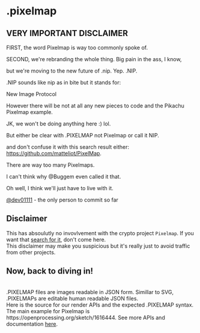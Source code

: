 # .pixelmap


## VERY IMPORTANT DISCLAIMER

FIRST, the word Pixelmap is way too commonly spoke of.

SECOND, we're rebranding the whole thing. Big pain in the ass, I know,

but we're moving to the new future of .nip. Yep. .NIP.

.NIP sounds like nip as in bite but it stands for:

New Image Protocol

However there will be not at all any new pieces to code and the Pikachu Pixelmap example.

JK, we won't be doing anything here :) lol.

But either be clear with .PIXELMAP not Pixelmap or call it NIP.

and don't confuse it with this search result either: https://github.com/matteliot/PixelMap.

There are way too many Pixelmaps.

I can't think why @Buggem even called it that.

Oh well, I think we'll just have to live with it.

[@dev01111](https://github.com/dev01111) - the only person to commit so far

## Disclaimer
This has absoulutly no invovlvement with the crypto project `Pixelmap`. If you want that [search for it](https://github.com/search?q=pixelmap), don't come here.
<br>
This disclaimer may make you suspicious but it's really just to avoid traffic from other projects.

## Now, back to diving in!
<br>
.PIXELMAP files are images readable in JSON form. Simillar to SVG, .PIXELMAPs are editable human readable JSON files. 
<br>
Here is the source for our render APIs and the expected .PIXELMAP syntax.
<!-- Wouldn't it be nice to add more info -->
The main example for Pixelmap is https://openprocessing.org/sketch/1616444. See more APIs and documentation <a href="https://github.com/Nyanport/.pixelmap/blob/main/renderers/README.md">here</a>.
